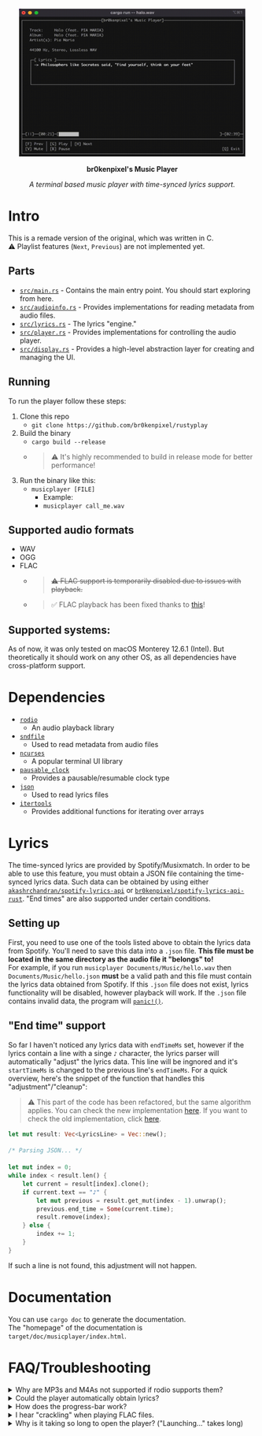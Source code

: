 <p align="center">
  <img width="460" height="300" src="img/tui.gif">
</p>
<p align="center">
  <strong>br0kenpixel's Music Player</strong>
</p>
<p align="center">
  <em>A terminal based music player with time-synced lyrics support.</em>
</p>

# Intro
This is a remade version of the original, which was written in C.  
⚠️ Playlist features (`Next`, `Previous`) are not implemented yet.

## Parts
- [`src/main.rs`](src/main.rs) - Contains the main entry point. You should start exploring from here.
- [`src/audioinfo.rs`](src/audioinfo.rs) - Provides implementations for reading metadata from audio files.
- [`src/lyrics.rs`](src/lyrics.rs) - The lyrics "engine."
- [`src/player.rs`](src/player.rs) - Provides implementations for controlling the audio player.
- [`src/display.rs`](src/display.rs) - Provides a high-level abstraction layer for creating and managing the UI.

## Running
To run the player follow these steps:
1. Clone this repo
    - `git clone https://github.com/br0kenpixel/rustyplay`
2. Build the binary
    - `cargo build --release`
    - > ⚠️ It's highly recommended to build in release mode for better performance!
3. Run the binary like this:
    - `musicplayer [FILE]`
      - Example:
      - `musicplayer call_me.wav`

## Supported audio formats
- WAV
- OGG
- FLAC
  - > ~~⚠️ FLAC support is temporarily disabled due to issues with playback.~~
  - > ✅ FLAC playback has been fixed thanks to [this](https://docs.rs/rusty_audio/1.4.0/src/rusty_audio/lib.rs.html#85)!

## Supported systems:
As of now, it was only tested on macOS Monterey 12.6.1 (Intel). But theoretically it should work on any other OS, as all dependencies have cross-platform support.

# Dependencies
- [`rodio`](https://crates.io/crates/rodio)
  - An audio playback library
- [`sndfile`](https://crates.io/crates/sndfile)
  - Used to read metadata from audio files
- [`ncurses`](https://crates.io/crates/ncurses)
  - A popular terminal UI library
- [`pausable_clock`](https://crates.io/crates/pausable_clock)
  - Provides a pausable/resumable clock type
- [`json`](https://crates.io/crates/json)
  - Used to read lyrics files
- [`itertools`](https://docs.rs/itertools/latest/itertools/index.html)
  - Provides additional functions for iterating over arrays

# Lyrics
The time-synced lyrics are provided by Spotify/Musixmatch. In order to be able to use this feature, you must obtain a JSON file containing the time-synced lyrics data. Such data can be obtained by using either [`akashrchandran/spotify-lyrics-api`](https://github.com/akashrchandran/spotify-lyrics-api) or [`br0kenpixel/spotify-lyrics-api-rust`](https://github.com/br0kenpixel/spotify-lyrics-api-rust).
"End times" are also supported under certain conditions.

## Setting up
First, you need to use one of the tools listed above to obtain the lyrics data from Spotify. You'll need to save this data into a `.json` file. __This file must be located in the same directory as the audio file it "belongs" to!__  
For example, if you run `musicplayer Documents/Music/hello.wav` then `Documents/Music/hello.json` __must__ be a valid path and this file must contain the lyrics data obtained from Spotify. If this `.json` file does not exist, lyrics functionality will be disabled, however playback will work. If the `.json` file contains invalid data, the program will [`panic!()`](https://doc.rust-lang.org/std/macro.panic.html).

## "End time" support
So far I haven't noticed any lyrics data with `endTimeMs` set, however if the lyrics contain a line with a singe `♪` character, the lyrics parser will automatically "adjust" the lyrics data. This line will be ingnored and it's `startTimeMs` is changed to the previous line's `endTimeMs`.
For a quick overview, here's the snippet of the function that handles this "adjustment"/"cleanup":  
> ⚠️ This part of the code has been refactored, but the same algorithm applies. You can check the new implementation [here](https://github.com/br0kenpixel/rustyplay/blob/main/src/lyrics.rs#L64). If you want to check the old implementation, click [here](https://github.com/br0kenpixel/rustyplay/blob/2a923488ea6d2ca04e2118d81ef2030e4e6ef3b7/src/lyrics.rs#L92).
```rust
let mut result: Vec<LyricsLine> = Vec::new();

/* Parsing JSON... */

let mut index = 0;
while index < result.len() {
    let current = result[index].clone();
    if current.text == "♪" {
        let mut previous = result.get_mut(index - 1).unwrap();
        previous.end_time = Some(current.time);
        result.remove(index);
    } else {
        index += 1;
    }
}
```
If such a line is not found, this adjustment will not happen.

# Documentation
You can use `cargo doc` to generate the documentation.  
The "homepage" of the documentation is `target/doc/musicplayer/index.html`.

# FAQ/Troubleshooting
<details>
  <summary>Why are MP3s and M4As not supported if rodio supports them?</summary>
  Even though rodio can play these files, the problem is sndfile, which does not support those formats.
</details>
<details>
  <summary>Could the player automatically obtain lyrics?</summary>
  Yes, it could, however it would need to know the Spotify track ID of the song.
</details>
<details>
  <summary>How does the progress-bar work?</summary>
  This is explained in the documentation, you can either generate it with cargo (as shown above) or check out the code.
</details>
<details>
  <summary>I hear "crackling" when playing FLAC files.</summary>
  This issue should now be fixed, if you're still experiencing it, first check if you're using a debug build. If yes, such behaviour can be expected. Please use release builds instead.
</details>
<details>
  <summary>Why is it taking so long to open the player? ("Launching..." takes long)</summary>
  The player is designed to first load all necessary content and only then start the UI. This design may increase startup time, but makes the player more responsive when handling the UI and user input. This way, the player is only doing one specific thing at once. Additionally, you should check if you're using a debug build, if yes, you should expect long startup times (15-20 secs). Please use release builds instead.
</details>
